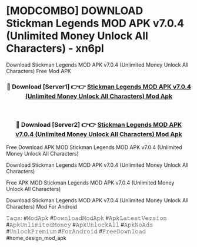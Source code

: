 # [MODCOMBO] DOWNLOAD Stickman Legends MOD APK v7.0.4 (Unlimited Money Unlock All Characters) - xn6pl
Download Stickman Legends MOD APK v7.0.4 (Unlimited Money Unlock All Characters) Free Mod APK

<div align="center">
<h3>🔴 Download [Server1] 👉👉 <a href="https://apk-comot.site?title=Stickman_Legends_MOD_APK_v7.0.4_(Unlimited_Money_Unlock_All_Characters)">Stickman Legends MOD APK v7.0.4 (Unlimited Money Unlock All Characters) Mod Apk</a></h3><br>

<h3>🔴 Download [Server2] 👉👉 <a href="https://apk-comot.site?title=Stickman_Legends_MOD_APK_v7.0.4_(Unlimited_Money_Unlock_All_Characters)">Stickman Legends MOD APK v7.0.4 (Unlimited Money Unlock All Characters) Mod Apk</a></h3>
</div>


Free Download APK MOD Stickman Legends MOD APK v7.0.4 (Unlimited Money Unlock All Characters)

Download Stickman Legends MOD APK v7.0.4 (Unlimited Money Unlock All Characters) 

Free APK MOD Stickman Legends MOD APK v7.0.4 (Unlimited Money Unlock All Characters) 

Download Stickman Legends MOD APK v7.0.4 (Unlimited Money Unlock All Characters) Mod For Android

𝚃𝚊𝚐𝚜: #𝙼𝚘𝚍𝙰𝚙𝚔 #𝙳𝚘𝚠𝚗𝚕𝚘𝚊𝚍𝙼𝚘𝚍𝙰𝚙𝚔 #𝙰𝚙𝚔𝙻𝚊𝚝𝚎𝚜𝚝𝚅𝚎𝚛𝚜𝚒𝚘𝚗 #𝙰𝚙𝚔𝚄𝚗𝚕𝚒𝚖𝚒𝚝𝚎𝚍𝙼𝚘𝚗𝚎𝚢 #𝙰𝚙𝚔𝚄𝚗𝚕𝚘𝚌𝚔𝙰𝚕𝚕 #𝙰𝚙𝚔𝙽𝚘𝙰𝚍𝚜 #𝚄𝚗𝚕𝚘𝚌𝚔𝙿𝚛𝚎𝚖𝚒𝚞𝚖 #𝙵𝚘𝚛𝙰𝚗𝚍𝚛𝚘𝚒𝚍 #𝙵𝚛𝚎𝚎𝙳𝚘𝚠𝚗𝚕𝚘𝚊𝚍 #home_design_mod_apk